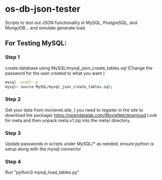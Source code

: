 # os-db-json-tester
Scripts to test out JSON functionality in MySQL, PostgreSQL, and MongoDB... and simulate generate load

##  For Testing MySQL:

### Step 1

create database using MySQL/mysql_json_create_tables.sql (Change the password for the user created to what you want )

 ```bash
mysql -uroot -p
mysql> source MySQL/mysql_json_create_tables.sql;

 ```

### Step 2
Get your data from movienet.site, ( you need to register in the site to download the package)
https://opendatalab.com/MovieNet/download
Look for meta and then unpack meta.v1.zip into the meta/ directory.

### Step 3
Update passwords in scripts under MySQL/* as needed, ensure python is setup along with the mysql connector


### Step 4
Run "python3 mysql_load_tables.py"